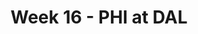 ---
layout: game
title: Week 16 - PHI at DAL
season: 2002
game_id: 2002_16_PHI_DAL
away_team: PHI
home_team: DAL
---